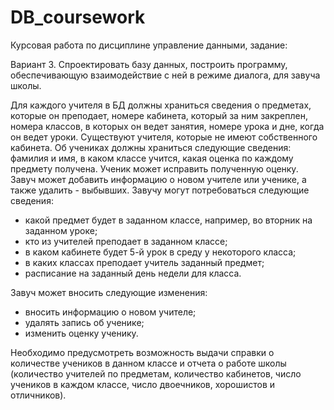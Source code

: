 # DB_coursework
Курсовая работа по дисциплине управление данными, задание:

Вариант 3. Спроектировать базу данных, построить программу, обеспечивающую взаимодействие с ней в режиме диалога, для завуча школы.

Для каждого учителя в БД должны храниться сведения о предметах, которые он преподает, номере кабинета, который за ним закреплен, номера классов, в которых он ведет занятия, номере урока и дне, когда он ведет уроки. Существуют учителя, которые не имеют собственного кабинета. Об учениках должны храниться следующие сведения: фамилия и имя, в каком классе учится, какая оценка по каждому предмету получена. Ученик может исправить полученную оценку. Завуч может добавить информацию о новом учителе или ученике, а также удалить - выбывших.
Завучу могут потребоваться следующие сведения:
* какой предмет будет в заданном классе, например, во вторник на заданном уроке;
* кто из учителей преподает в заданном классе;
* в каком кабинете будет 5-й урок в среду у некоторого класса;
* в каких классах преподает учитель заданный предмет;
* расписание на заданный день недели для класса.

Завуч может вносить следующие изменения:
* вносить информацию о новом учителе;
* удалять запись об ученике;
* изменить оценку ученику.

Необходимо предусмотреть возможность выдачи справки о количестве учеников в данном классе и отчета о работе школы (количество учителей по предметам, количество кабинетов, число учеников в каждом классе, число двоечников, хорошистов и отличников).
